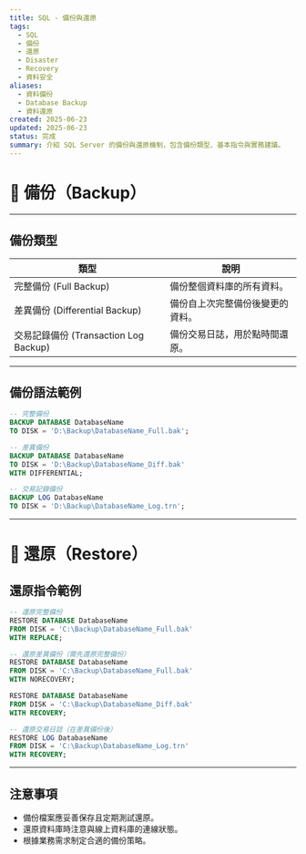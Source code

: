 ```yaml
---
title: SQL - 備份與還原
tags:
  - SQL
  - 備份
  - 還原
  - Disaster
  - Recovery
  - 資料安全
aliases:
  - 資料備份
  - Database Backup
  - 資料還原
created: 2025-06-23
updated: 2025-06-23
status: 完成
summary: 介紹 SQL Server 的備份與還原機制，包含備份類型、基本指令與實務建議。
---
```


# 💾 備份（Backup）

---

## 備份類型

| 類型        | 說明                         |
|-----------|----------------------------|
| 完整備份 (Full Backup)  | 備份整個資料庫的所有資料。           |
| 差異備份 (Differential Backup) | 備份自上次完整備份後變更的資料。      |
| 交易記錄備份 (Transaction Log Backup) | 備份交易日誌，用於點時間還原。        |

---

## 備份語法範例

```sql
-- 完整備份
BACKUP DATABASE DatabaseName
TO DISK = 'D:\Backup\DatabaseName_Full.bak';

-- 差異備份
BACKUP DATABASE DatabaseName
TO DISK = 'D:\Backup\DatabaseName_Diff.bak'
WITH DIFFERENTIAL;

-- 交易記錄備份
BACKUP LOG DatabaseName
TO DISK = 'D:\Backup\DatabaseName_Log.trn';
```

---
# 🔄 還原（Restore）

## 還原指令範例

```sql
-- 還原完整備份
RESTORE DATABASE DatabaseName
FROM DISK = 'C:\Backup\DatabaseName_Full.bak'
WITH REPLACE;

-- 還原差異備份（需先還原完整備份）
RESTORE DATABASE DatabaseName
FROM DISK = 'C:\Backup\DatabaseName_Full.bak'
WITH NORECOVERY;

RESTORE DATABASE DatabaseName
FROM DISK = 'C:\Backup\DatabaseName_Diff.bak'
WITH RECOVERY;

-- 還原交易日誌（在差異備份後）
RESTORE LOG DatabaseName
FROM DISK = 'C:\Backup\DatabaseName_Log.trn'
WITH RECOVERY;
```

---
## 注意事項

- 備份檔案應妥善保存且定期測試還原。
- 還原資料庫時注意與線上資料庫的連線狀態。
- 根據業務需求制定合適的備份策略。